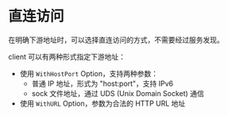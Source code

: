 # 直连访问

在明确下游地址时，可以选择直连访问的方式，不需要经过服务发现。

client 可以有两种形式指定下游地址：

- 使用 `WithHostPort` Option，支持两种参数：
    - 普通 IP 地址，形式为 "host:port"，支持 IPv6
    - sock 文件地址，通过 UDS (Unix Domain Socket) 通信
- 使用 `WithURL` Option，参数为合法的 HTTP URL 地址
